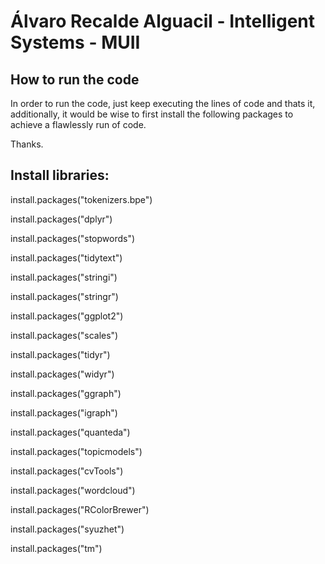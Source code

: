 # Álvaro Recalde Alguacil - Intelligent Systems - MUII

## How to run the code

In order to run the code, just keep executing the lines of code and thats it, additionally, it would be wise to first install the following packages to achieve a flawlessly run of code. 

Thanks.



## Install libraries:

install.packages("tokenizers.bpe")

install.packages("dplyr")

install.packages("stopwords")

install.packages("tidytext")

install.packages("stringi")

install.packages("stringr")

install.packages("ggplot2")

install.packages("scales")

install.packages("tidyr")

install.packages("widyr")

install.packages("ggraph")

install.packages("igraph")

install.packages("quanteda")

install.packages("topicmodels")

install.packages("cvTools")

install.packages("wordcloud")

install.packages("RColorBrewer")

install.packages("syuzhet")

install.packages("tm")
